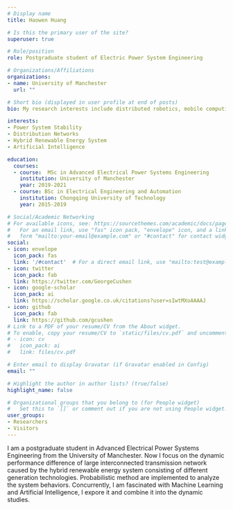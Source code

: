 ```yaml
---
# Display name
title: Haowen Huang

# Is this the primary user of the site?
superuser: true

# Role/position
role: Postgraduate student of Electric Power System Engineering

# Organizations/Affiliations
organizations:
- name: University of Manchester
  url: ""

# Short bio (displayed in user profile at end of posts)
bio: My research interests include distributed robotics, mobile computing and programmable matter.

interests:
- Power System Stability
- Distribution Networks
- Hybrid Renewable Energy System
- Artificial Intelligence

education:
  courses:
  - course:  MSc in Advanced Electrical Power Systems Engineering
    institution: University of Manchester 
    year: 2019-2021
  - course: BSc in Electrical Engineering and Automation
    institution: Chongqing University of Technology
    year: 2015-2019

# Social/Academic Networking
# For available icons, see: https://sourcethemes.com/academic/docs/page-builder/#icons
#   For an email link, use "fas" icon pack, "envelope" icon, and a link in the
#   form "mailto:your-email@example.com" or "#contact" for contact widget.
social:
- icon: envelope
  icon_pack: fas
  link: '/#contact'  # For a direct email link, use "mailto:test@example.org".
- icon: twitter
  icon_pack: fab
  link: https://twitter.com/GeorgeCushen
- icon: google-scholar
  icon_pack: ai
  link: https://scholar.google.co.uk/citations?user=sIwtMXoAAAAJ
- icon: github
  icon_pack: fab
  link: https://github.com/gcushen
# Link to a PDF of your resume/CV from the About widget.
# To enable, copy your resume/CV to `static/files/cv.pdf` and uncomment the lines below.
# - icon: cv
#   icon_pack: ai
#   link: files/cv.pdf

# Enter email to display Gravatar (if Gravatar enabled in Config)
email: ""

# Highlight the author in author lists? (true/false)
highlight_name: false

# Organizational groups that you belong to (for People widget)
#   Set this to `[]` or comment out if you are not using People widget.
user_groups:
- Researchers
- Visitors
---
```


I am a postgraduate student in Advanced Electrical Power Systems Engineering from the University of Manchester. Now I focus on the dynamic performance difference of large interconnected transmission network caused by the hybrid renewable energy system consisting of different generation technologies. Probabilistic method are implemented to analyze the system behaviors. Concurrently, I am fascinated with Machine Learning and Artificial Intelligence, I expore it and combine it into the dynamic studies.  
